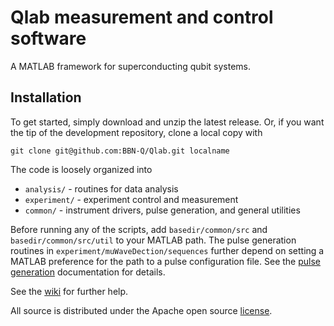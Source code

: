 Qlab measurement and control software
=====================================

A MATLAB framework for superconducting qubit systems.

Installation
------------
To get started, simply download and unzip the latest release. Or, if you want the tip of the development repository, clone a local copy with

	git clone git@github.com:BBN-Q/Qlab.git localname

The code is loosely organized into

* `analysis/` - routines for data analysis
* `experiment/` - experiment control and measurement
* `common/` - instrument drivers, pulse generation, and general utilities

Before running any of the scripts, add `basedir/common/src` and `basedir/common/src/util` to your MATLAB path. The pulse generation routines in `experiment/muWaveDection/sequences` further depend on setting a MATLAB preference for the path to a pulse configuration file. See the [pulse generation][Pulse-Generation] documentation for details.

See the [wiki][] for further help.

All source is distributed under the Apache open source [license][].

[wiki]: http://github.com/BBN-Q/Qlab/wiki
[Pulse-Generation]: http://github.com/BBN-Q/Qlab/wiki/Pulse-Generation
[license]: http://github.com/BBN-Q/Qlab/blob/master/LICENSE